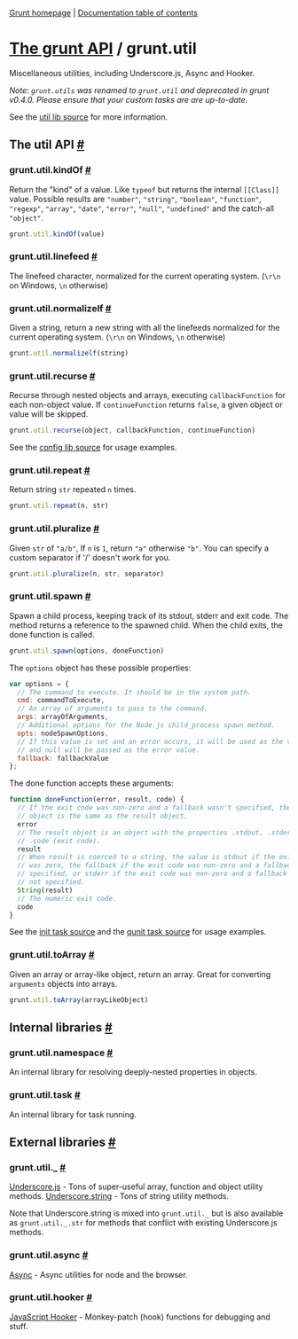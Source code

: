 [Grunt homepage](http://gruntjs.com/) | [Documentation table of contents](toc.md)

# [The grunt API](api.md) / grunt.util

Miscellaneous utilities, including Underscore.js, Async and Hooker.

_Note: `grunt.utils` was renamed to `grunt.util` and deprecated in grunt v0.4.0. Please ensure that your custom tasks are are up-to-date._

See the [util lib source](../lib/grunt/util.js) for more information.

## The util API <a name="the-util-api" href="#the-util-api" title="Link to this section">#</a>

### grunt.util.kindOf <a name="grunt-util-kindof" href="#grunt-util-kindof" title="Link to this section">#</a>
Return the "kind" of a value. Like `typeof` but returns the internal `[[Class]]` value. Possible results are `"number"`, `"string"`, `"boolean"`, `"function"`, `"regexp"`, `"array"`, `"date"`, `"error"`, `"null"`, `"undefined"` and the catch-all `"object"`.

```javascript
grunt.util.kindOf(value)
```

### grunt.util.linefeed <a name="grunt-util-linefeed" href="#grunt-util-linefeed" title="Link to this section">#</a>
The linefeed character, normalized for the current operating system. (`\r\n` on Windows, `\n` otherwise)

### grunt.util.normalizelf <a name="grunt-util-normalizelf" href="#grunt-util-normalizelf" title="Link to this section">#</a>
Given a string, return a new string with all the linefeeds normalized for the current operating system. (`\r\n` on Windows, `\n` otherwise)

```javascript
grunt.util.normalizelf(string)
```

### grunt.util.recurse <a name="grunt-util-recurse" href="#grunt-util-recurse" title="Link to this section">#</a>
Recurse through nested objects and arrays, executing `callbackFunction` for each non-object value. If `continueFunction` returns `false`, a given object or value will be skipped.

```javascript
grunt.util.recurse(object, callbackFunction, continueFunction)
```

See the [config lib source](../lib/grunt/config.js) for usage examples.

### grunt.util.repeat <a name="grunt-util-repeat" href="#grunt-util-repeat" title="Link to this section">#</a>
Return string `str` repeated `n` times.

```javascript
grunt.util.repeat(n, str)
```

### grunt.util.pluralize <a name="grunt-util-pluralize" href="#grunt-util-pluralize" title="Link to this section">#</a>
Given `str` of `"a/b"`, If `n` is `1`, return `"a"` otherwise `"b"`. You can specify a custom separator if '/' doesn't work for you.

```javascript
grunt.util.pluralize(n, str, separator)
```

### grunt.util.spawn <a name="grunt-util-spawn" href="#grunt-util-spawn" title="Link to this section">#</a>
Spawn a child process, keeping track of its stdout, stderr and exit code. The method returns a reference to the spawned child. When the child exits, the done function is called.

```javascript
grunt.util.spawn(options, doneFunction)
```

The `options` object has these possible properties:

```javascript
var options = {
  // The command to execute. It should be in the system path.
  cmd: commandToExecute,
  // An array of arguments to pass to the command.
  args: arrayOfArguments,
  // Additional options for the Node.js child_process spawn method.
  opts: nodeSpawnOptions,
  // If this value is set and an error occurs, it will be used as the value
  // and null will be passed as the error value.
  fallback: fallbackValue
};
```

The done function accepts these arguments:

```javascript
function doneFunction(error, result, code) {
  // If the exit code was non-zero and a fallback wasn't specified, the error
  // object is the same as the result object.
  error
  // The result object is an object with the properties .stdout, .stderr, and
  // .code (exit code).
  result
  // When result is coerced to a string, the value is stdout if the exit code
  // was zero, the fallback if the exit code was non-zero and a fallback was
  // specified, or stderr if the exit code was non-zero and a fallback was
  // not specified.
  String(result)
  // The numeric exit code.
  code
}
```

See the [init task source](../tasks/init.js) and the [qunit task source](../tasks/qunit.js) for usage examples.


### grunt.util.toArray <a name="grunt-util-toarray" href="#grunt-util-toarray" title="Link to this section">#</a>
Given an array or array-like object, return an array. Great for converting `arguments` objects into arrays.

```javascript
grunt.util.toArray(arrayLikeObject)
```

## Internal libraries <a name="internal-libraries" href="#internal-libraries" title="Link to this section">#</a>

### grunt.util.namespace <a name="grunt-util-namespace" href="#grunt-util-namespace" title="Link to this section">#</a>
An internal library for resolving deeply-nested properties in objects.

### grunt.util.task <a name="grunt-util-task" href="#grunt-util-task" title="Link to this section">#</a>
An internal library for task running.


## External libraries <a name="external-libraries" href="#external-libraries" title="Link to this section">#</a>

### grunt.util._ <a name="grunt-util" href="#grunt-util" title="Link to this section">#</a>
[Underscore.js](http://underscorejs.org/) - Tons of super-useful array, function and object utility methods.
[Underscore.string](https://github.com/epeli/underscore.string) - Tons of string utility methods.

Note that Underscore.string is mixed into `grunt.util._` but is also available as `grunt.util._.str` for methods that conflict with existing Underscore.js methods.

### grunt.util.async <a name="grunt-util-async" href="#grunt-util-async" title="Link to this section">#</a>
[Async](https://github.com/caolan/async) - Async utilities for node and the browser.

### grunt.util.hooker <a name="grunt-util-hooker" href="#grunt-util-hooker" title="Link to this section">#</a>
[JavaScript Hooker](https://github.com/cowboy/javascript-hooker) - Monkey-patch (hook) functions for debugging and stuff.

